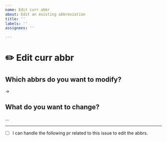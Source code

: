 ```yaml
---
name: Edit curr abbr
about: Edit an existing abbreviation
title: ''
labels: ''
assignees: ''

---
```


# ✏️ Edit curr abbr

## Which abbrs do you want to modify?

->

## What do you want to change?

...

---

-  [ ] I can handle the following pr related to this issue to edit the abbrs.
